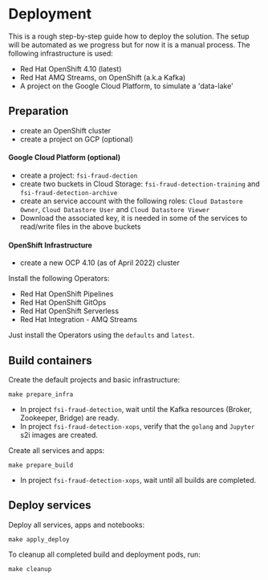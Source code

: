 # Deployment

This is a rough step-by-step guide how to deploy the solution. The setup will be automated as we progress but for now it is 
a manual process. The following infrastructure is used:

* Red Hat OpenShift 4.10 (latest)
* Red Hat AMQ Streams, on OpenShift (a.k.a Kafka)
* A project on the Google Cloud Platform, to simulate a 'data-lake'

## Preparation

* create an OpenShift cluster
* create a project on GCP (optional)

#### Google Cloud Platform (optional)

* create a project: `fsi-fraud-dection`
* create two buckets in Cloud Storage: `fsi-fraud-detection-training` and `fsi-fraud-detection-archive`
* create an service account with the following roles: `Cloud Datastore Owner`, `Cloud Datastore User` and `Cloud Datastore Viewer`
* Download the associated key, it is needed in some of the services to read/write files in the above buckets

#### OpenShift Infrastructure

* create a new OCP 4.10 (as of April 2022) cluster

Install the following Operators:

* Red Hat OpenShift Pipelines
* Red Hat OpenShift GitOps
* Red Hat OpenShift Serverless
* Red Hat Integration - AMQ Streams

Just install the Operators using the `defaults` and `latest`.
 
## Build containers

Create the default projects and basic infrastructure:

```shell
make prepare_infra
```

* In project `fsi-fraud-detection`, wait until the Kafka resources (Broker, Zookeeper, Bridge) are ready.
* In project `fsi-fraud-detection-xops`, verify that the `golang` and `Jupyter` s2i images are created.

Create all services and apps:

```shell
make prepare_build
```

* In project `fsi-fraud-detection-xops`, wait until all builds are completed.

## Deploy services

Deploy all services, apps and notebooks:

```shell
make apply_deploy
```

To cleanup all completed build and deployment pods, run:

```shell
make cleanup
```
